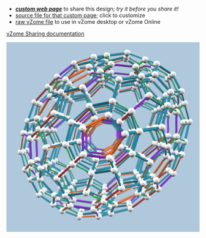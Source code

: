 
 - [***custom web page***][post] to share this design; *try it before you share it!*
 - [source file for that custom page][source]; click to customize
 - [raw vZome file][raw] to use in vZome desktop or vZome Online

[vZome Sharing documentation](https://vzome.github.io/vzome/sharing.html#how-it-works)

![Image](<red-stretch-120-cell.png>)


[post]: <https://vorth.github.io/vzome-sharing/2022/04/02/red-stretch-120-cell-15-24-31.html>
[source]: <https://github.com/vorth/vzome-sharing/edit/main/_posts/2022-04-02-red-stretch-120-cell-15-24-31.md>
[raw]: <https://raw.githubusercontent.com/vorth/vzome-sharing/main/2022/04/02/15-24-31-red-stretch-120-cell/red-stretch-120-cell.vZome>
